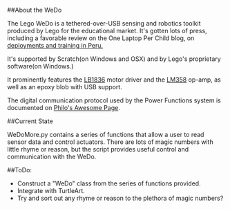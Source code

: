 ##About the WeDo


The Lego WeDo is a tethered-over-USB sensing and robotics toolkit produced by Lego for the educational market. It's gotten lots of press, including a favorable review on the One Laptop Per Child blog, on [deployments and training in Peru.](http://blog.laptop.org/2011/02/12/lego-wedo-oloc-peru/)

It's supported by Scratch(on Windows and OSX) and by Lego's proprietary software(on Windows.)

It prominently features the [LB1836](http://semicon.sanyo.com/en/ds_e/EN3947F.pdf) motor driver and the [LM358](http://www.national.com/ds/LM/LM158.pdf) op-amp, as well as an epoxy blob with USB support.

The digital communication protocol used by the Power Functions system is documented on [Philo's Awesome Page](http://www.philohome.com/pf/LEGO_Power_Functions_RC.pdf).

##Current State

WeDoMore.py contains a series of functions that allow a user to read sensor data and control actuators. There are lots of magic numbers with little rhyme or reason, but the script provides useful control and communication with the WeDo.

##ToDo:

 *	Construct a "WeDo" class from the series of functions provided.
 *	Integrate with TurtleArt.
 *	Try and sort out any rhyme or reason to the plethora of magic numbers?
